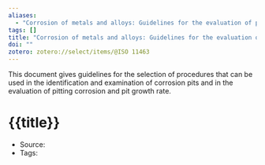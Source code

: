 ```yaml
---
aliases:
  - "Corrosion of metals and alloys: Guidelines for the evaluation of pitting corrosion"
tags: []
title: "Corrosion of metals and alloys: Guidelines for the evaluation of pitting corrosion"
doi: ""
zotero: zotero://select/items/@ISO 11463
---
```

<!-- START_ABSTRACT -->
This document gives guidelines for the selection of procedures that can be used in the identification and examination of corrosion pits and in the evaluation of pitting corrosion and pit growth rate.
<!-- END_ABSTRACT -->

<!-- START_TEMPLATE -->
# {{title}}

- Source:
- Tags: 
<!-- END_TEMPLATE -->
